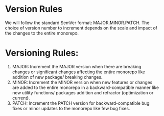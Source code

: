 # Version Rules
We will follow the standard SemVer format: MAJOR.MINOR.PATCH.
The choice of version number to increment depends on the scale and impact of the changes to the entire monorepo.

# Versioning Rules:
1. MAJOR: Increment the MAJOR version when there are breaking changes or significant changes affecting the entire monorepo like addition of new package/ breaking changes.
2. MINOR: Increment the MINOR version when new features or changes are added to the entire monorepo in a backward-compatible manner like new utility functions/ packages addition and refractor (optimization or current).
3. PATCH: Increment the PATCH version for backward-compatible bug fixes or minor updates to the monorepo like few bug fixes.
